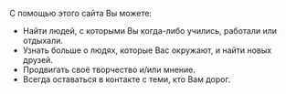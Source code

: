 С помощью этого сайта Вы можете:

* Найти людей, с которыми Вы когда-либо учились, работали или отдыхали.
* Узнать больше о людях, которые Вас окружают, и найти новых друзей.
* Продвигать своё творчество и/или мнение.
* Всегда оставаться в контакте с теми, кто Вам дорог.